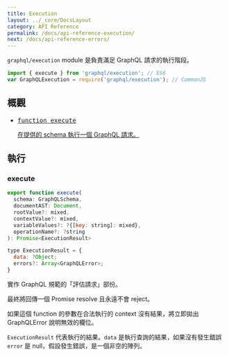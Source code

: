 ```yaml
---
title: Execution
layout: ../_core/DocsLayout
category: API Reference
permalink: /docs/api-reference-execution/
next: /docs/api-reference-errors/
---
```


`graphql/execution` module 是負責滿足 GraphQL 請求的執行階段。

```js
import { execute } from 'graphql/execution'; // ES6
var GraphQLExecution = require('graphql/execution'); // CommonJS
```

## 概觀

<ul class="apiIndex">
  <li>
    <a href="#execute">
      <pre>function execute</pre>
      在提供的 schema 執行一個 GraphQL 請求。
    </a>
  </li>
</ul>

## 執行

### execute

```js
export function execute(
  schema: GraphQLSchema,
  documentAST: Document,
  rootValue?: mixed,
  contextValue?: mixed,
  variableValues?: ?{[key: string]: mixed},
  operationName?: ?string
): Promise<ExecutionResult>

type ExecutionResult = {
  data: ?Object;
  errors?: Array<GraphQLError>;
}
```

實作 GraphQL 規範的「評估請求」部份。

最終將回傳一個 Promise resolve 且永遠不會 reject。

如果這個 function 的參數在合法執行的 context 沒有結果，將立即拋出 GraphQLError 說明無效的欄位。

`ExecutionResult` 代表執行的結果。`data` 是執行查詢的結果，如果沒有發生錯誤 `error` 是 null，假設發生錯誤，是一個非空的陣列。
